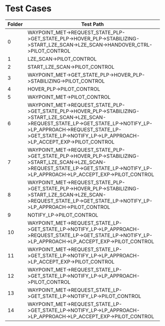 Test Cases
=============================================================================================================================================================
| Folder | Test Path
| --------- | ---------------------------------------------------------------------------------------------------------------------------------------------
| 0 | WAYPOINT_MET->REQUEST_STATE_PLP->GET_STATE_PLP->HOVER_PLP->STABILIZING->START_LZE_SCAN->LZE_SCAN->HANDOVER_CTRL->PILOT_CONTROL
| 1 | LZE_SCAN->PILOT_CONTROL
| 2 | START_LZE_SCAN->PILOT_CONTROL
| 3 | WAYPOINT_MET->GET_STATE_PLP->HOVER_PLP->STABILIZING->PILOT_CONTROL
| 4 | HOVER_PLP->PILOT_CONTROL
| 5 | WAYPOINT_MET->PILOT_CONTROL
| 6 | WAYPOINT_MET->REQUEST_STATE_PLP->GET_STATE_PLP->HOVER_PLP->STABILIZING->START_LZE_SCAN->LZE_SCAN->REQUEST_STATE_LP->GET_STATE_LP->NOTIFY_LP->LP_APPROACH->REQUEST_STATE_LP->GET_STATE_LP->NOTIFY_LP->LP_APPROACH->LP_ACCEPT_EXP->PILOT_CONTROL
| 7 | WAYPOINT_MET->REQUEST_STATE_PLP->GET_STATE_PLP->HOVER_PLP->STABILIZING->START_LZE_SCAN->LZE_SCAN->REQUEST_STATE_LP->GET_STATE_LP->NOTIFY_LP->LP_APPROACH->LP_ACCEPT_EXP->PILOT_CONTROL
| 8 | WAYPOINT_MET->REQUEST_STATE_PLP->GET_STATE_PLP->HOVER_PLP->STABILIZING->START_LZE_SCAN->LZE_SCAN->REQUEST_STATE_LP->GET_STATE_LP->NOTIFY_LP->LP_APPROACH->PILOT_CONTROL
| 9 | NOTIFY_LP->PILOT_CONTROL
| 10 | WAYPOINT_MET->REQUEST_STATE_LP->GET_STATE_LP->NOTIFY_LP->LP_APPROACH->REQUEST_STATE_LP->GET_STATE_LP->NOTIFY_LP->LP_APPROACH->LP_ACCEPT_EXP->PILOT_CONTROL
| 11 | WAYPOINT_MET->REQUEST_STATE_LP->GET_STATE_LP->NOTIFY_LP->LP_APPROACH->LP_ACCEPT_EXP->PILOT_CONTROL
| 12 | WAYPOINT_MET->REQUEST_STATE_LP->GET_STATE_LP->NOTIFY_LP->LP_APPROACH->PILOT_CONTROL
| 13 | WAYPOINT_MET->REQUEST_STATE_LP->GET_STATE_LP->NOTIFY_LP->PILOT_CONTROL
| 14 | WAYPOINT_MET->REQUEST_STATE_LP->GET_STATE_LP->NOTIFY_LP->LP_APPROACH->LP_APPROACH->LP_ACCEPT_EXP->PILOT_CONTROL
